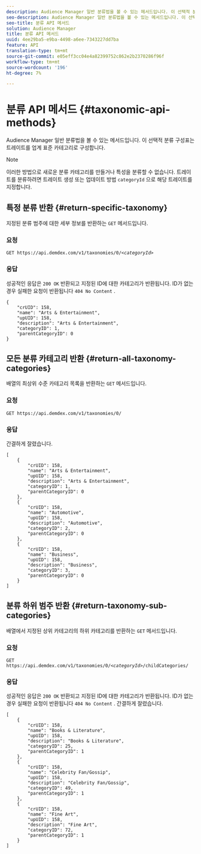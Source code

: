 ```yaml
---
description: Audience Manager 일반 분류법을 볼 수 있는 메서드입니다. 이 선택적 분류 구성표는 트레이트를 업계 표준 카테고리로 구성합니다.
seo-description: Audience Manager 일반 분류법을 볼 수 있는 메서드입니다. 이 선택적 분류 구성표는 트레이트를 업계 표준 카테고리로 구성합니다.
seo-title: 분류 API 메서드
solution: Audience Manager
title: 분류 API 메서드
uuid: 4ee29ba5-e9ba-4498-a6ee-7343227dd7ba
feature: API
translation-type: tm+mt
source-git-commit: e05eff3cc04e4a82399752c862e2b2370286f96f
workflow-type: tm+mt
source-wordcount: '196'
ht-degree: 7%

---
```



# 분류 API 메서드 {#taxonomic-api-methods}

Audience Manager 일반 분류법을 볼 수 있는 메서드입니다. 이 선택적 분류 구성표는 트레이트를 업계 표준 카테고리로 구성합니다.

<!-- c_rest_api_taxonomy.xml -->

>[!NOTE]
>
>이러한 방법으로 새로운 분류 카테고리를 만들거나 특성을 분류할 수 없습니다. 트레이트를 분류하려면 트레이트 생성 또는 업데이트 방법 `categoryId` 으로 해당 트레이트를 지정합니다.

## 특정 분류 반환 {#return-specific-taxonomy}

지정된 분류 범주에 대한 세부 정보를 반환하는 `GET` 메서드입니다.

<!-- r_rest_api_taxonomy.xml -->

### 요청

`GET https://api.demdex.com/v1/taxonomies/0/`*`<categoryId>`*

### 응답

성공적인 응답은 `200 OK` 반환되고 지정된 ID에 대한 카테고리가 반환됩니다. ID가 없는 경우 실패한 요청이 반환됩니다 `404 No Content` .

```
{
    "crUID": 158,
    "name": "Arts & Entertainment",
    "upUID": 158,
    "description": "Arts & Entertainment",
    "categoryID": 1,
    "parentCategoryID": 0
}
```

## 모든 분류 카테고리 반환 {#return-all-taxonomy-categories}

배열의 최상위 수준 카테고리 목록을 반환하는 `GET` 메서드입니다.

<!-- r_rest_api_taxonomies.xml -->

### 요청

`GET https://api.demdex.com/v1/taxonomies/0/`

### 응답

간결하게 잘렸습니다.

```
[
    {
        "crUID": 158,
        "name": "Arts & Entertainment",
        "upUID": 158,
        "description": "Arts & Entertainment",
        "categoryID": 1,
        "parentCategoryID": 0
    },
    {
        "crUID": 158,
        "name": "Automotive",
        "upUID": 158,
        "description": "Automotive",
        "categoryID": 2,
        "parentCategoryID": 0
    },
    {
        "crUID": 158,
        "name": "Business",
        "upUID": 158,
        "description": "Business",
        "categoryID": 3,
        "parentCategoryID": 0
    }
]
```

## 분류 하위 범주 반환 {#return-taxonomy-sub-categories}

배열에서 지정된 상위 카테고리의 하위 카테고리를 반환하는 `GET` 메서드입니다.

<!-- r_rest_api_taxonomy_sub.xml -->

### 요청

`GET https://api.demdex.com/v1/taxonomies/0/`*`<categoryId>`*`/childCategories/`

### 응답

성공적인 응답은 `200 OK` 반환되고 지정된 ID에 대한 카테고리가 반환됩니다. ID가 없는 경우 실패한 요청이 반환됩니다 `404 No Content` . 간결하게 잘렸습니다.

```
[
    {
        "crUID": 158,
        "name": "Books & Literature",
        "upUID": 158,
        "description": "Books & Literature",
        "categoryID": 25,
        "parentCategoryID": 1
    },
    {
        "crUID": 158,
        "name": "Celebrity Fan/Gossip",
        "upUID": 158,
        "description": "Celebrity Fan/Gossip",
        "categoryID": 49,
        "parentCategoryID": 1
    },
    {
        "crUID": 158,
        "name": "Fine Art",
        "upUID": 158,
        "description": "Fine Art",
        "categoryID": 72,
        "parentCategoryID": 1
    }
]
```
